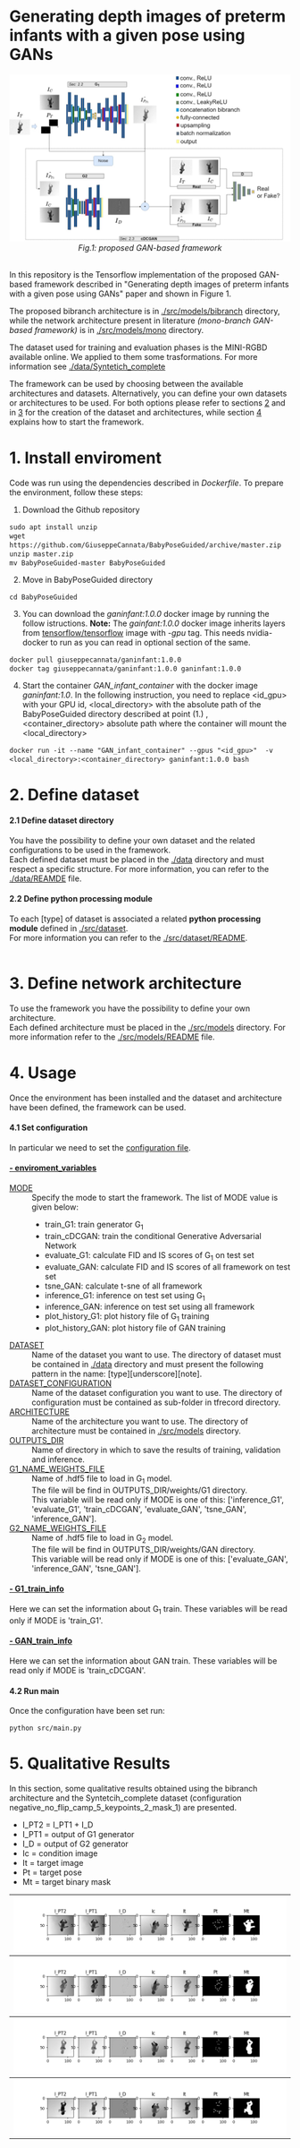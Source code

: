 # Generating depth images of preterm infants with a given pose using GANs

<div align="center">
    <img src="./resources/workflow.png">
    <br>
    <figcaption ><em>Fig.1: proposed GAN-based framework</em></figcaption>
</div>
<br>

In this repository is the Tensorflow implementation of the proposed GAN-based framework described in "Generating depth images of preterm infants with a given pose using GANs"
paper and shown in Figure 1. 

The proposed bibranch architecture is in <a href="./src/models/bibranch">./src/models/bibranch<a> directory, 
while the network architecture present in literature <i>(mono-branch GAN-based framework)</i> is in <a href="./src/models/mono">./src/models/mono<a> directory.

The dataset used for training and evaluation phases is the MINI-RGBD available online. We applied to them some trasformations. For more information see <a href="./data/Syntetich_complete">./data/Syntetich_complete</a>

The framework can be used by choosing between the available architectures and datasets. Alternatively, you can define your own datasets or architectures to be used.
For both options please refer to sections <a href="#2-define-dataset">2</a> and in <a href="#3-define-network-architecture">3</a>
for the creation of the dataset and architectures, while section <a href="#2-define-dataset">4</a> explains how to start the framework.

# 1. Install enviroment

Code was run using the dependencies described in <i>Dockerfile</i>. To prepare the environment, follow these steps:

1. Download the Github repository
```
sudo apt install unzip
wget https://github.com/GiuseppeCannata/BabyPoseGuided/archive/master.zip
unzip master.zip
mv BabyPoseGuided-master BabyPoseGuided
```

2. Move in BabyPoseGuided directory
```
cd BabyPoseGuided
```

3. You can download the <i>ganinfant:1.0.0</i> docker image by running the follow istructions. <b>Note:</b> The <i>gainfant:1.0.0</i> docker image inherits layers from <a href="https://hub.docker.com/r/tensorflow/tensorflow">tensorflow/tensorflow</a> image with <i>-gpu</i> tag. This needs nvidia-docker to run as you can read in optional section of the same.
```
docker pull giuseppecannata/ganinfant:1.0.0
docker tag giuseppecannata/ganinfant:1.0.0 ganinfant:1.0.0
```
	
4. Start the container <i>GAN_infant_container</i> with the docker image <i>ganinfant:1.0</i>. 
In the following instruction, you need to replace <id_gpu> with your GPU id, <local_directory> with the absolute path of the 
BabyPoseGuided directory described at point (1.) , <container_directory> absolute path where the container will mount the <local_directory>
```
docker run -it --name "GAN_infant_container" --gpus "<id_gpu>"  -v <local_directory>:<container_directory> ganinfant:1.0.0 bash 
```

# 2. Define dataset

<h4>2.1 Define dataset directory</h4>
You have the possibility to define your own dataset and the related configurations to be used in the framework.<br>
Each defined dataset must be placed in the <a href="./data">./data</a> directory and must respect a specific structure.
For more information, you can refer to the <a href="./data">./data/REAMDE</a> file.
<br>

<h4>2.2 Define python processing module</h4>
To each [type] of dataset is associated a related <b>python processing module</b> defined in <a href="./src/datasets">./src/dataset</a>.<br>
For more information you can refer to the <a href="./src/datasets">./src/dataset/README</a>.<br>
<br>

# 3. Define network architecture
To use the framework you have the possibility to define your own architecture.<br>
Each defined architecture must be placed in the <a href="./src/models">./src/models</a> directory.
For more information refer to the <a href="./src/models">./src/models/README</a> file.

# 4. Usage
Once the environment has been installed and the dataset and architecture have been defined, the framework can be used.

<h4>4.1 Set configuration</h4>
In particular we need to set the <a href="./configuration.yml">configuration file</a>.

<h4><a href="./configuration.yml#L1">- enviroment_variables</a></h4>
<dl>
<dt><a href="./configuration.yml#L2">MODE</a></dt>
<dd>
Specify the mode to start the framework. The list of MODE value is given below:
    <ul>
        <li>train_G1: train generator G<sub>1</sub> </li> 
        <li>train_cDCGAN: train the conditional Generative Adversarial Network </li>
        <li>evaluate_G1: calculate FID and IS scores of G<sub>1</sub> on test set</li>
        <li>evaluate_GAN: calculate FID and IS scores of all framework on test set</li>
        <li>tsne_GAN: calculate t-sne of all framework</li>
        <li>inference_G1: inference on test set using G<sub>1</sub> </li>
        <li>inference_GAN: inference on test set using all framework</li>
		<li>plot_history_G1:  plot history file of G<sub>1</sub> training</li>
		<li>plot_history_GAN: plot history file of GAN training</li>
    </ul>
</dd>

<dt><a href="./configuration.yml#L3">DATASET</a></dt>
<dd>
Name of the dataset you want to use. 
The directory of dataset must be contained in <a href="./data">./data</a> directory 
and must present the following pattern in the name: [type][underscore][note].
</dd>

<dt><a href="./configuration.yml#L4">DATASET_CONFIGURATION</a></dt>
<dd>
Name of the dataset configuration you want to use. 
The directory of configuration must be contained as sub-folder in tfrecord directory.
</dd>

<dt><a href="./configuration.yml#L5">ARCHITECTURE</a></dt>
<dd>
Name of the architecture you want to use. 
The directory of architecture must be contained in <a href="./src/models">./src/models</a> directory.
</dd>

<dt><a href="./configuration.yml#L6">OUTPUTS_DIR</a></dt>
<dd>
Name of directory in which to save the results of training, validation and inference.
</dd>

<dt><a href="./configuration.yml#L7">G1_NAME_WEIGHTS_FILE</a></dt>
<dd>
Name of .hdf5 file to load in G<sub>1</sub> model.<br>
The file will be find in OUTPUTS_DIR/weights/G1 directory. <br>
This variable will be read only if MODE is one of this: ['inference_G1', 'evaluate_G1', 'train_cDCGAN', 'evaluate_GAN', 'tsne_GAN', 'inference_GAN'].
</dd>

<dt><a href="./configuration.yml#L8">G2_NAME_WEIGHTS_FILE</a></dt>
<dd>
Name of .hdf5 file to load in G<sub>2</sub> model.<br>
The file will be find in OUTPUTS_DIR/weights/GAN directory. <br>
This variable will be read only if MODE is one of this: ['evaluate_GAN', 'inference_GAN', 'tsne_GAN'].
</dd>
</dl>

<h4><a href="./configuration.yml#L10">- G1_train_info</a></h4>
Here we can set the information about G<sub>1</sub> train.
These variables will be read only if MODE is 'train_G1'.

<h4><a href="./configuration.yml#L19">- GAN_train_info</a></h4>
Here we can set the information about GAN train.
These variables will be read only if MODE is 'train_cDCGAN'.

<h4>4.2 Run main</h4>
Once the configuration have been set run: 

```
python src/main.py
```


# 5. Qualitative Results
In this section, some qualitative results obtained using the bibranch architecture and the Syntetcih_complete dataset 
(configuration negative_no_flip_camp_5_keypoints_2_mask_1) are presented.

<ul>
	<li> I_PT2 = I_PT1 + I_D </li>
	<li> I_PT1 = output of G1 generator </li>
	<li> I_D = output of G2 generator </li>
	<li> Ic = condition image </li>
	<li> It = target image </li>
	<li> Pt = target pose </li>
	<li> Mt = target binary mask </li>
</ul>

<table>
    <tr><th><img src="./resources/220-pz108_00100-pz104_00100.png"></th></tr>
	<tr><th><img src="./resources/231-pz108_00155-pz104_00155.png"></th></tr>
	<tr><th><img src="./resources/362-pz108_00810-pz104_00810.png"></th></tr>
	<tr><th><img src="./resources/389-pz108_00945-pz104_00945.png"></th></tr>
</table>

